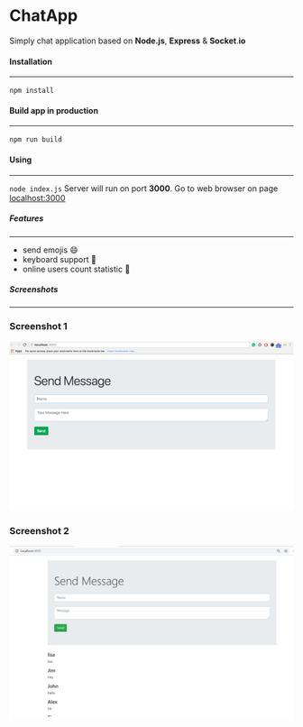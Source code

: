 # ChatApp
Simply chat application based on **Node.js**, **Express** & **Socket**.**io** 

#### Installation
---
`npm install`

#### Build app in production
---
`npm run build`

#### Using
---
`node index.js`
Server will run on port **3000**. Go to web browser on page [localhost:3000](http://localhost:3000)

##### Features
---
* send emojis :smile:
* keyboard support :musical_keyboard:
* online users count statistic :ghost:

##### Screenshots
---
### Screenshot 1
![Img1](https://github.com/Kuljeet-123/Chat-App-Using-Node.js/blob/master/images/img.png?raw=true)

### Screenshot 2

![Img2](https://github.com/Kuljeet-123/Chat-App-Using-Node.js/blob/master/images/img2.png?raw=true)
